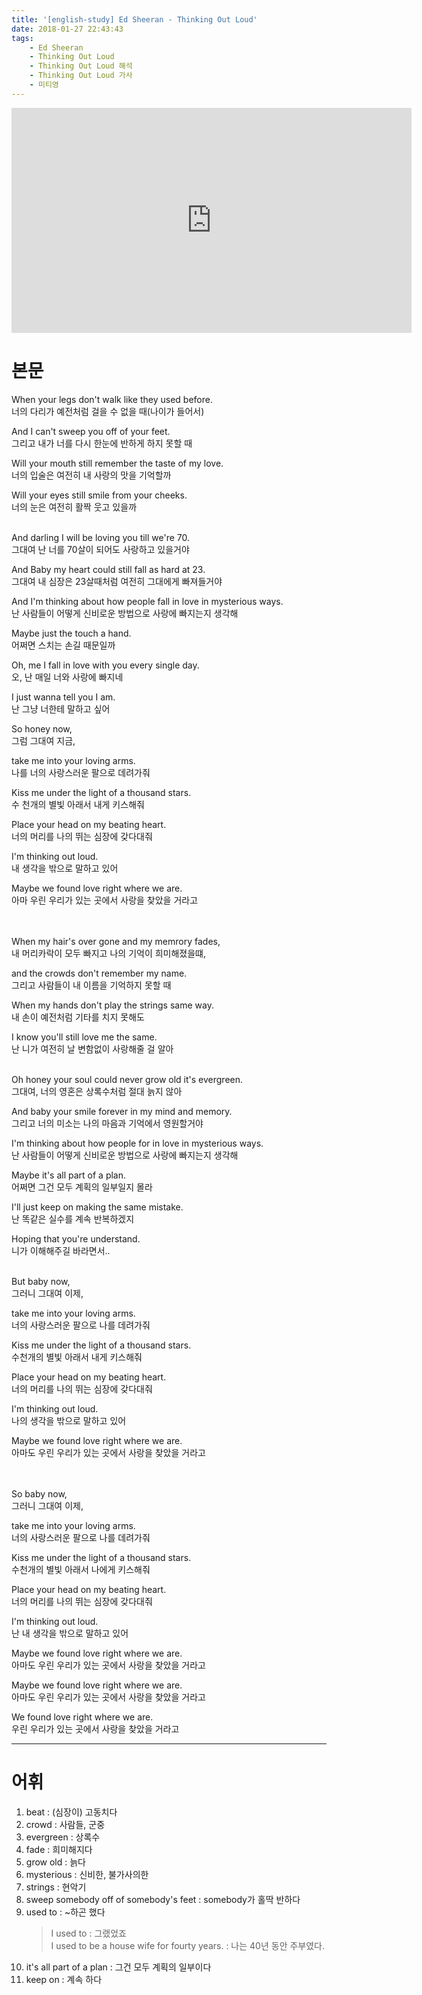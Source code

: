 ```yaml
---
title: '[english-study] Ed Sheeran - Thinking Out Loud'
date: 2018-01-27 22:43:43
tags:
    - Ed Sheeran
    - Thinking Out Loud    
    - Thinking Out Loud 해석
    - Thinking Out Loud 가사
    - 미티영
---
```


<iframe width="640" height="360" src="https://www.youtube.com/embed/lp-EO5I60KA" frameborder="0" allow="autoplay; encrypted-media" allowfullscreen></iframe>

# 본문
When your legs don't walk like they used before.  
너의 다리가 예전처럼 걸을 수 없을 때(나이가 들어서)  

And I can't sweep you off of your feet.  
그리고 내가 너를 다시 한눈에 반하게 하지 못할 때  

Will your mouth still remember the taste of my love.  
너의 입술은 여전히 내 사랑의 맛을 기억할까

Will your eyes still smile from your cheeks.  
너의 눈은 여전히 활짝 웃고 있을까  
<br/>

And darling I will be loving you till we're 70.  
그대여 난 너를 70살이 되어도 사랑하고 있을거야  

And Baby my heart could still fall as hard at 23.  
그대여 내 심장은 23살때처럼 여전히 그대에게 빠져들거야  

And I'm thinking about how people fall in love in mysterious ways.  
난 사람들이 어떻게 신비로운 방법으로 사랑에 빠지는지 생각해  

Maybe just the touch a hand.  
어쩌면 스치는 손길 때문일까

Oh, me I fall in love with you every single day.  
오, 난 매일 너와 사랑에 빠지네

I just wanna tell you I am.  
난 그냥 너한테 말하고 싶어
<br/>

So honey now,  
그럼 그대여 지금,  

take me into your loving arms.  
나를 너의 사랑스러운 팔으로 데려가줘  

Kiss me under the light of a thousand stars.  
수 천개의 별빛 아래서 내게 키스해줘  

Place your head on my beating heart.  
너의 머리를 나의 뛰는 심장에 갖다대줘  

I'm thinking out loud.  
내 생각을 밖으로 말하고 있어  

Maybe we found love right where we are.  
아마 우린 우리가 있는 곳에서 사랑을 찾았을 거라고  
<br/>
<br/>

When my hair's over gone and my memrory fades,  
내 머리카락이 모두 빠지고 나의 기억이 희미해졌을떄,  

and the crowds don't remember my name.  
그리고 사람들이 내 이름을 기억하지 못할 때  

When my hands don't play the strings same way.  
내 손이 예전처럼 기타를 치지 못해도  

I know you'll still love me the same.  
난 니가 여전히 날 변함없이 사랑해줄 걸 알아  
<br/>

Oh honey your soul could never grow old it's evergreen.  
그대여, 너의 영혼은 상록수처럼 절대 늙지 않아  

And baby your smile forever in my mind and memory.  
그리고 너의 미소는 나의 마음과 기억에서 영원할거야  

I'm thinking about how people for in love in mysterious ways.  
난 사람들이 어떻게 신비로운 방법으로 사랑에 빠지는지 생각해  

Maybe it's all part of a plan.  
어쩌면 그건 모두 계획의 일부일지 몰라  

I'll just keep on making the same mistake.  
난 똑같은 실수를 계속 반복하겠지  

Hoping that you're understand.  
니가 이해해주길 바라면서..  
<br/>

But baby now,  
그러니 그대여 이제,  

take me into your loving arms.  
너의 사랑스러운 팔으로 나를 데려가줘  

Kiss me under the light of a thousand stars.  
수천개의 별빛 아래서 내게 키스해줘  

Place your head on my beating heart.  
너의 머리를 나의 뛰는 심장에 갖다대줘  

I'm thinking out loud.  
나의 생각을 밖으로 말하고 있어  

Maybe we found love right where we are.  
아마도 우린 우리가 있는 곳에서 사랑을 찾았을 거라고  
<br/>
<br/>

So baby now,  
그러니 그대여 이제,  

take me into your loving arms.  
너의 사랑스러운 팔으로 나를 데려가줘  

Kiss me under the light of a thousand stars.  
수천개의 별빛 아래서 나에게 키스해줘  

Place your head on my beating heart.  
너의 머리를 나의 뛰는 심장에 갖다대줘  

I'm thinking out loud.  
난 내 생각을 밖으로 말하고 있어  

Maybe we found love right where we are.  
아마도 우린 우리가 있는 곳에서 사랑을 찾았을 거라고  

Maybe we found love right where we are.  
아마도 우린 우리가 있는 곳에서 사랑을 찾았을 거라고  

We found love right where we are.  
우린 우리가 있는 곳에서 사랑을 찾았을 거라고  

---

# 어휘
1. beat : (심장이) 고동치다
1. crowd : 사람들, 군중
1. evergreen : 상록수
1. fade : 희미해지다
1. grow old : 늙다
1. mysterious : 신비한, 불가사의한
1. strings : 현악기
1. sweep somebody off of somebody's feet : somebody가 홀딱 반하다
1. used to : ~하곤 했다
    > I used to : 그랬었죠  
    I used to be a house wife for fourty years. : 나는 40년 동안 주부였다.  
1. it's all part of a plan : 그건 모두 계획의 일부이다
1. keep on : 계속 하다

<!-- more -->